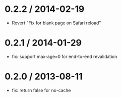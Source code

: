 0.2.2 / 2014-02-19
==================

 * Revert "Fix for blank page on Safari reload"

0.2.1 / 2014-01-29
==================

 * fix: support max-age=0 for end-to-end revalidation

0.2.0 / 2013-08-11
==================

  * fix: return false for no-cache
